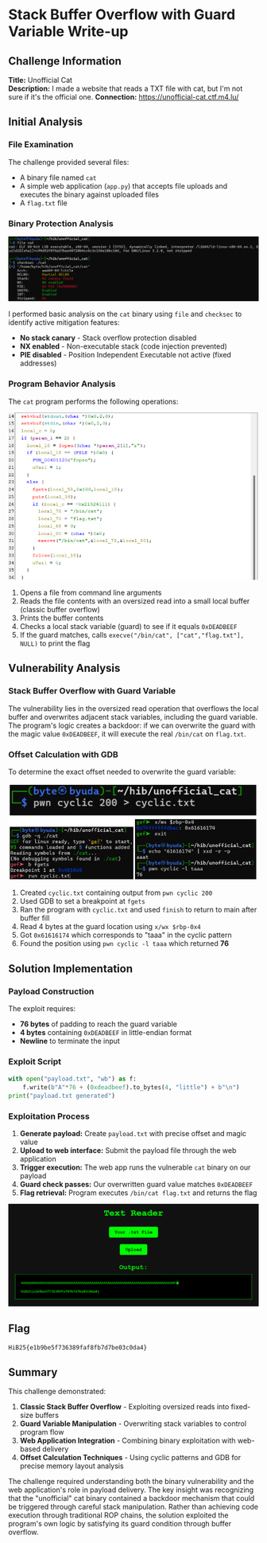 # Stack Buffer Overflow with Guard Variable Write-up

## Challenge Information

**Title:** Unofficial Cat  
**Description:** I made a website that reads a TXT file with cat, but I'm not sure if it's the official one.
**Connection:** https://unofficial-cat.ctf.m4.lu/

## Initial Analysis

### File Examination

The challenge provided several files:
- A binary file named `cat`
- A simple web application (`app.py`) that accepts file uploads and executes the binary against uploaded files
- A `flag.txt` file

### Binary Protection Analysis

![](<img/1.png>)

I performed basic analysis on the `cat` binary using `file` and `checksec` to identify active mitigation features:

- **No stack canary** - Stack overflow protection disabled
- **NX enabled** - Non-executable stack (code injection prevented)
- **PIE disabled** - Position Independent Executable not active (fixed addresses)

### Program Behavior Analysis

The `cat` program performs the following operations:

![](<img/2.png>)

1. Opens a file from command line arguments
2. Reads the file contents with an oversized read into a small local buffer (classic buffer overflow)
3. Prints the buffer contents
4. Checks a local stack variable (guard) to see if it equals `0xDEADBEEF`
5. If the guard matches, calls `execve("/bin/cat", ["cat","flag.txt"], NULL)` to print the flag

## Vulnerability Analysis

### Stack Buffer Overflow with Guard Variable

The vulnerability lies in the oversized read operation that overflows the local buffer and overwrites adjacent stack variables, including the guard variable. The program's logic creates a backdoor: if we can overwrite the guard with the magic value `0xDEADBEEF`, it will execute the real `/bin/cat` on `flag.txt`.

### Offset Calculation with GDB

To determine the exact offset needed to overwrite the guard variable:

![](<img/3.png>)

1. Created `cyclic.txt` containing output from `pwn cyclic 200`
2. Used GDB to set a breakpoint at `fgets`
3. Ran the program with `cyclic.txt` and used `finish` to return to main after buffer fill
4. Read 4 bytes at the guard location using `x/wx $rbp-0x4`
5. Got `0x61616174` which corresponds to "taaa" in the cyclic pattern
6. Found the position using `pwn cyclic -l taaa` which returned **76**

## Solution Implementation

### Payload Construction

The exploit requires:
- **76 bytes** of padding to reach the guard variable
- **4 bytes** containing `0xDEADBEEF` in little-endian format
- **Newline** to terminate the input

### Exploit Script

```python
with open("payload.txt", "wb") as f:
    f.write(b"A"*76 + (0xdeadbeef).to_bytes(4, "little") + b"\n")
print("payload.txt generated")
```

### Exploitation Process

1. **Generate payload:** Create `payload.txt` with precise offset and magic value
2. **Upload to web interface:** Submit the payload file through the web application
3. **Trigger execution:** The web app runs the vulnerable `cat` binary on our payload
4. **Guard check passes:** Our overwritten guard value matches `0xDEADBEEF`
5. **Flag retrieval:** Program executes `/bin/cat flag.txt` and returns the flag

![](<img/4.png>)

## Flag

```
HiB25{e1b9be5f736389faf8fb7d7be03c0da4}
```

## Summary

This challenge demonstrated:

1. **Classic Stack Buffer Overflow** - Exploiting oversized reads into fixed-size buffers
2. **Guard Variable Manipulation** - Overwriting stack variables to control program flow
3. **Web Application Integration** - Combining binary exploitation with web-based delivery
4. **Offset Calculation Techniques** - Using cyclic patterns and GDB for precise memory layout analysis

The challenge required understanding both the binary vulnerability and the web application's role in payload delivery. The key insight was recognizing that the "unofficial" cat binary contained a backdoor mechanism that could be triggered through careful stack manipulation. Rather than achieving code execution through traditional ROP chains, the solution exploited the program's own logic by satisfying its guard condition through buffer overflow.